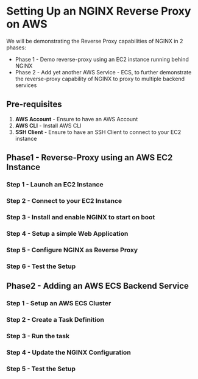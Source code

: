 # Setting Up an NGINX Reverse Proxy on AWS

We will be demonstrating the Reverse Proxy capabilities of NGINX in 2 phases:
  * Phase 1 - Demo reverse-proxy using an EC2 instance running behind NGINX
  * Phase 2 - Add yet another AWS Service - ECS, to further demonstrate the reverse-proxy capability of NGINX to proxy to multiple  backend services
  
## Pre-requisites

1. **AWS Account** - Ensure to have an AWS Account
2. **AWS CLI** - Install AWS CLI
3. **SSH Client** - Ensure to have an SSH Client to connect to your EC2 instance

## Phase1 - Reverse-Proxy using an AWS EC2 Instance
### Step 1 - Launch an EC2 Instance
### Step 2 - Connect to your EC2 Instance
### Step 3 - Install and enable NGINX to start on boot
### Step 4 - Setup a simple Web Application
### Step 5 - Configure NGINX as Reverse Proxy
### Step 6 - Test the Setup

## Phase2 - Adding an AWS ECS Backend Service
### Step 1 - Setup an AWS ECS Cluster
### Step 2 - Create a Task Definition
### Step 3 - Run the task
### Step 4 - Update the NGINX Configuration
### Step 5 - Test the Setup

